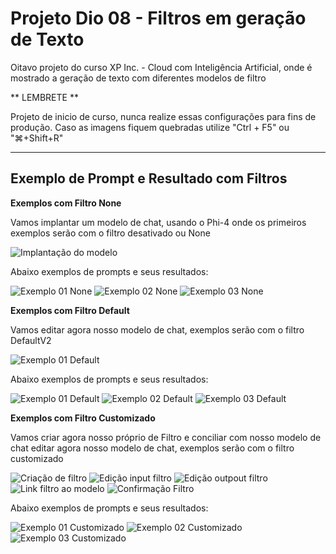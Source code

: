 # Projeto Dio 08 - Filtros em geração de Texto

Oitavo projeto do curso XP Inc. - Cloud com Inteligência Artificial, onde é mostrado a geração de texto com diferentes modelos de filtro

** LEMBRETE **

Projeto de inicio de curso, nunca realize essas configurações para fins de produção.
Caso as imagens fiquem quebradas utilize "Ctrl + F5" ou "⌘+Shift+R"


---

## Exemplo de Prompt e Resultado com Filtros

**Exemplos com Filtro None**

Vamos implantar um modelo de chat, usando o Phi-4 onde os primeiros exemplos serão com o filtro desativado ou None

![Implantação do modelo](./images/implementacaomodelnofilter.png)

Abaixo exemplos de prompts e seus resultados:

![Exemplo 01 None](./images/ex01filternone.png)
![Exemplo 02 None](./images/ex02filternone.png)
![Exemplo 03 None](./images/ex03filternone.png)
  
**Exemplos com Filtro Default**

Vamos editar agora nosso modelo de chat, exemplos serão com o filtro DefaultV2

![Exemplo 01 Default](./images/editmodelfilter.png)

Abaixo exemplos de prompts e seus resultados:

![Exemplo 01 Default](./images/ex01filterdefault.png)
![Exemplo 02 Default](./images/ex02filterdefault.png)
![Exemplo 03 Default](./images/ex03filterdefault.png)

**Exemplos com Filtro Customizado**

Vamos criar agora nosso próprio de Filtro e conciliar com nosso modelo de chat editar agora nosso modelo de chat, exemplos serão com o filtro customizado

![Criação de filtro](./images/createfilter.png)
![Edição input filtro](./images/editinputfilter.png)
![Edição outpout filtro](./images/editoutpoutfilter.png)
![Link filtro ao modelo](./images/linkfiltermodel.png)
![Confirmação Filtro](./images/confirmfiltermodel.png)


Abaixo exemplos de prompts e seus resultados:

![Exemplo 01 Customizado](./images/ex01filtercustomize.png)
![Exemplo 02 Customizado](./images/ex02filtercustomize.png)
![Exemplo 03 Customizado](./images/ex03filtercustomize.png)





